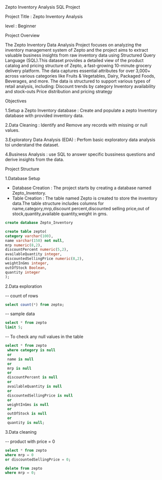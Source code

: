 Zepto Inventory Analysis SQL Project

Project Title : Zepto Inventory Analysis

level : Beginner

Project Overview 

The Zepto Inventory Data Analysis Project focuses on analyzing the inventory management system of Zepto and the project aims to extract valuable business insights from raw inventory data using Structured Query Language (SQL).This dataset provides a detailed view of the product catalog and pricing structure of Zepto, a fast-growing 10-minute grocery delivery platform. The data captures essential attributes for over 3,000+ across various categories like Fruits & Vegetables, Dairy, Packaged Foods, Beverages, and more.
The data is structured to support various types of retail analysis, including:
Discount trends by category
Inventory availability and stock-outs
Price distribution and pricing strategy

Objectives 

1.Setup a Zepto Inventory database : Create and populate a zepto Inventory database with provided inventory data.

2.Data Cleaning : Identify and Remove any records with missing or null values.

3.Exploratory Data Analysis (EDA) : Perfom basic exploratory data analysis toi understand the dataset.

4.Business Analysis : use SQL to answer specific bussiness questions and derive insights from the data.

Project Structure

1.Database Setup

* Database Creation : The project starts by creating a database named Zepto_Inventory.
* Table Creation    : The table named Zepto is created to store the inventory data.The table structure includes columns for name,category,mrp,discount percent,discounted selling price,out of stock,quantity,available quantity,weight in gms.

```sql
create database Zepto_Inventory

create table zepto(
category varchar(100),
name varchar(150) not null,
mrp numeric(8,2),
discountPercent numeric(5,2),
availableQuantity integer,
discountedSellingPrice numeric(8,2),
weightInGms integer,
outOfStock Boolean,
quantity integer
);
```
2.Data exploration

-- count of rows
```sql
select count(*) from zepto;
```

-- sample data 

```sql
select * from zepto
limit 5;
```

-- To check any null values in the table 

```sql
select * from zepto
 where category is null 
 or
 name is null
 or
 mrp is null 
 or
 discountPercent is null
 or 
 availableQuantity is null
 or 
 discountedSellingPrice is null
 or
 weightInGms is null
 or
 outOfStock is null
 or
 quantity is null;
```

3.Data cleaning 

-- product with price = 0

```sql
select * from zepto
where mrp = 0 
or discountedSellingPrice = 0;

delete from zepto
where mrp = 0;
```

